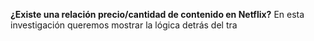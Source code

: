 __¿Existe una relación precio/cantidad de contenido en Netflix?__
En esta investigación queremos mostrar la lógica detrás del tra